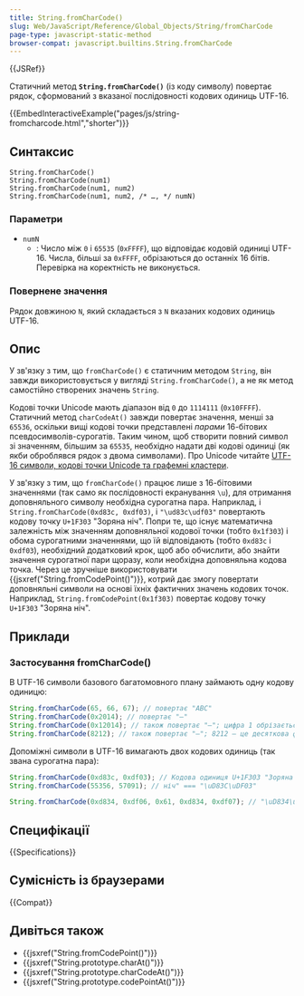 ```yaml
---
title: String.fromCharCode()
slug: Web/JavaScript/Reference/Global_Objects/String/fromCharCode
page-type: javascript-static-method
browser-compat: javascript.builtins.String.fromCharCode
---
```


{{JSRef}}

Статичний метод **`String.fromCharCode()`** (із коду символу) повертає рядок, сформований з вказаної послідовності кодових одиниць UTF-16.

{{EmbedInteractiveExample("pages/js/string-fromcharcode.html","shorter")}}

## Синтаксис

```js-nolint
String.fromCharCode()
String.fromCharCode(num1)
String.fromCharCode(num1, num2)
String.fromCharCode(num1, num2, /* …, */ numN)
```

### Параметри

- `numN`
  - : Число між `0` і `65535` (`0xFFFF`), що відповідає кодовій одиниці UTF-16. Числа, більші за `0xFFFF`, обрізаються до останніх 16 бітів. Перевірка на коректність не виконується.

### Повернене значення

Рядок довжиною `N`, який складається з `N` вказаних кодових одиниць UTF-16.

## Опис

У зв'язку з тим, що `fromCharCode()` є статичним методом `String`, він завжди використовується у вигляді `String.fromCharCode()`, а не як метод самостійно створених значень `String`.

Кодові точки Unicode мають діапазон від `0` до `1114111` (`0x10FFFF`). Статичний метод `charCodeAt()` завжди повертає значення, менші за `65536`, оскільки вищі кодові точки представлені _парами_ 16-бітових псевдосимволів-сурогатів. Таким чином, щоб створити повний символ зі значенням, більшим за `65535`, необхідно надати дві кодові одиниці (як якби оброблявся рядок з двома символами). Про Unicode читайте [UTF-16 символи, кодові точки Unicode та графемні кластери](/uk/docs/Web/JavaScript/Reference/Global_Objects/String#symvoly-utf-16-kodovi-tochky-unicode-ta-hrafemni-klastery).

У зв'язку з тим, що `fromCharCode()` працює лише з 16-бітовими значеннями (так само як послідовності екранування `\u`), для отримання доповняльного символу необхідна сурогатна пара. Наприклад, і `String.fromCharCode(0xd83c, 0xdf03)`, і `"\ud83c\udf03"` повертають кодову точку `U+1F303` "Зоряна ніч". Попри те, що існує математична залежність між значенням доповняльної кодової точки (тобто `0x1f303`) і обома сурогатними значеннями, що їй відповідають (тобто `0xd83c` і `0xdf03`), необхідний додатковий крок, щоб або обчислити, або знайти значення сурогатної пари щоразу, коли необхідна доповняльна кодова точка. Через це зручніше використовувати {{jsxref("String.fromCodePoint()")}}, котрий дає змогу повертати доповняльні символи на основі їхніх фактичних значень кодових точок. Наприклад, `String.fromCodePoint(0x1f303)` повертає кодову точку `U+1F303` "Зоряна ніч".

## Приклади

### Застосування fromCharCode()

В UTF-16 символи базового багатомовного плану займають одну кодову одиницю:

```js
String.fromCharCode(65, 66, 67); // повертає "ABC"
String.fromCharCode(0x2014); // повертає "—"
String.fromCharCode(0x12014); // також повертає "—"; цифра 1 обрізається, тож нею знехтувано
String.fromCharCode(8212); // також повертає "—"; 8212 — це десяткова форма числа 0x2014
```

Допоміжні символи в UTF-16 вимагають двох кодових одиниць (так звана сурогатна пара):

```js
String.fromCharCode(0xd83c, 0xdf03); // Кодова одиниця U+1F303 "Зоряна
String.fromCharCode(55356, 57091); // ніч" === "\uD83C\uDF03"

String.fromCharCode(0xd834, 0xdf06, 0x61, 0xd834, 0xdf07); // "\uD834\uDF06a\uD834\uDF07"
```

## Специфікації

{{Specifications}}

## Сумісність із браузерами

{{Compat}}

## Дивіться також

- {{jsxref("String.fromCodePoint()")}}
- {{jsxref("String.prototype.charAt()")}}
- {{jsxref("String.prototype.charCodeAt()")}}
- {{jsxref("String.prototype.codePointAt()")}}
